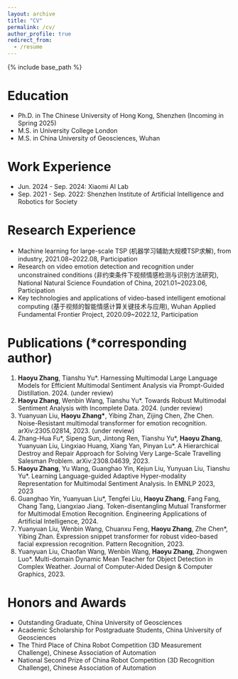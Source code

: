 ```yaml
---
layout: archive
title: "CV"
permalink: /cv/
author_profile: true
redirect_from:
  - /resume
---
```


{% include base_path %}


Education
======
* Ph.D. in The Chinese University of Hong Kong, Shenzhen (Incoming in Spring 2025)
* M.S. in University College London
* M.S. in China University of Geosciences, Wuhan

Work Experience
======
* Jun. 2024 - Sep. 2024: Xiaomi AI Lab
* Sep. 2021 - Sep. 2022: Shenzhen Institute of Artificial Intelligence and Robotics for Society
      
Research Experience
======
* Machine learning for large-scale TSP (机器学习辅助大规模TSP求解), from industry, 2021.08~2022.08, Participation
* Research on video emotion detection and recognition under unconstrained conditions (非约束条件下视频情感检测与识别方法研究), National Natural Science Foundation of China, 2021.01~2023.06, Participation
* Key technologies and applications of video-based intelligent emotional computing (基于视频的智能情感计算关键技术与应用), Wuhan Applied Fundamental Frontier Project, 2020.09~2022.12, Participation

Publications (\*corresponding author)
======
  1. **Haoyu Zhang**, Tianshu Yu\*. Harnessing Multimodal Large Language Models for Efficient Multimodal Sentiment Analysis via Prompt-Guided Distillation. 2024. (under review)
  2. **Haoyu Zhang**, Wenbin Wang, Tianshu Yu\*. Towards Robust Multimodal Sentiment Analysis with Incomplete Data. 2024. (under review)
  3. Yuanyuan Liu, **Haoyu Zhang\***, Yibing Zhan, Zijing Chen, Zhe Chen. Noise-Resistant multimodal transformer for emotion recognition. arXiv:2305.02814, 2023. (under review)
  4. Zhang-Hua Fu\*, Sipeng Sun, Jintong Ren, Tianshu Yu\*, **Haoyu Zhang**, Yuanyuan Liu, Lingxiao Huang, Xiang Yan, Pinyan Lu\*. A Hierarchical Destroy and Repair Approach for Solving Very Large-Scale Travelling Salesman Problem. arXiv:2308.04639, 2023.
  5. **Haoyu Zhang**, Yu Wang, Guanghao Yin, Kejun Liu, Yunyuan Liu, Tianshu Yu\*. Learning Language-guided Adaptive Hyper-modality Representation for Multimodal Sentiment Analysis. In EMNLP 2023, 2023
  6. Guanghao Yin, Yuanyuan Liu\*, Tengfei Liu, **Haoyu Zhang**, Fang Fang, Chang Tang, Liangxiao Jiang. Token-disentangling Mutual Transformer for Multimodal Emotion Recognition. Engineering Applications of Artificial Intelligence, 2024.
  7. Yuanyuan Liu, Wenbin Wang, Chuanxu Feng, **Haoyu Zhang**, Zhe Chen\*, Yibing Zhan. Expression snippet transformer for robust video-based facial expression recognition. Pattern Recognition, 2023.
  8. Yuanyuan Liu, Chaofan Wang, Wenbin Wang, **Haoyu Zhang**, Zhongwen Luo\*. Multi-domain Dynamic Mean Teacher for Object Detection in Complex Weather. Journal of Computer-Aided Design & Computer Graphics, 2023.

Honors and Awards
======
  * Outstanding Graduate, China University of Geosciences
  * Academic Scholarship for Postgraduate Students, China University of Geosciences
  * The Third Place of China Robot Competition (3D Measurement Challenge), Chinese Association of Automation
  * National Second Prize of China Robot Competition (3D Recognition Challenge), Chinese Association of Automation

<!--
Publications
======
  <ul>{% for post in site.publications %}
    {% include archive-single-cv.html %}
  {% endfor %}</ul>
  
Talks
======
  <ul>{% for post in site.talks %}
    {% include archive-single-talk-cv.html %}
  {% endfor %}</ul>
  
Teaching
======
  <ul>{% for post in site.teaching %}
    {% include archive-single-cv.html %}
  {% endfor %}</ul>
  
Service and leadership
======
* Currently signed in to 43 different slack teams -->

